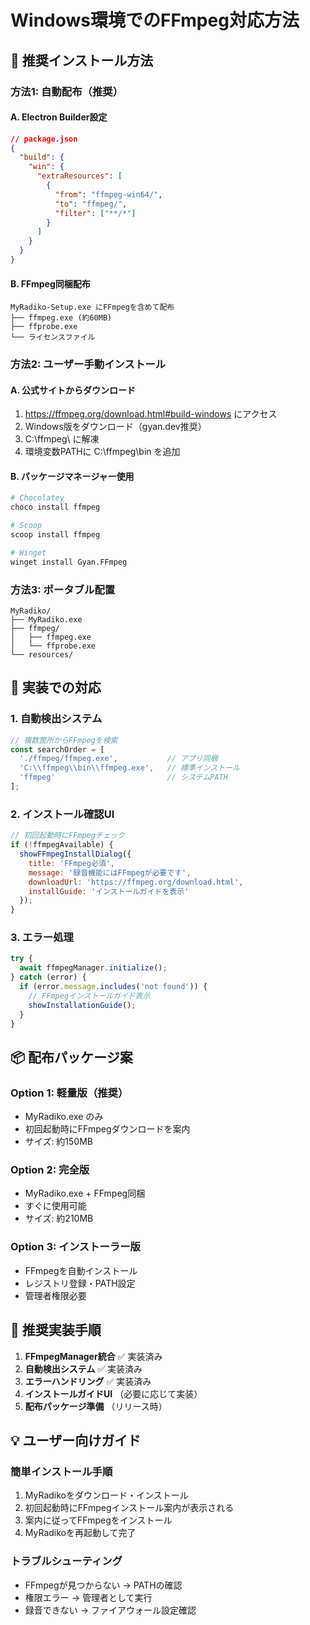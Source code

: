 # Windows環境でのFFmpeg対応方法

## 🎯 推奨インストール方法

### **方法1: 自動配布（推奨）**

#### **A. Electron Builder設定**
```json
// package.json
{
  "build": {
    "win": {
      "extraResources": [
        {
          "from": "ffmpeg-win64/",
          "to": "ffmpeg/",
          "filter": ["**/*"]
        }
      ]
    }
  }
}
```

#### **B. FFmpeg同梱配布**
```
MyRadiko-Setup.exe にFFmpegを含めて配布
├── ffmpeg.exe (約60MB)
├── ffprobe.exe
└── ライセンスファイル
```

### **方法2: ユーザー手動インストール**

#### **A. 公式サイトからダウンロード**
1. https://ffmpeg.org/download.html#build-windows にアクセス
2. Windows版をダウンロード（gyan.dev推奨）
3. C:\\ffmpeg\\ に解凍
4. 環境変数PATHに C:\\ffmpeg\\bin を追加

#### **B. パッケージマネージャー使用**
```bash
# Chocolatey
choco install ffmpeg

# Scoop
scoop install ffmpeg

# Winget
winget install Gyan.FFmpeg
```

### **方法3: ポータブル配置**
```
MyRadiko/
├── MyRadiko.exe
├── ffmpeg/
│   ├── ffmpeg.exe
│   └── ffprobe.exe
└── resources/
```

## 🔧 実装での対応

### **1. 自動検出システム**
```javascript
// 複数箇所からFFmpegを検索
const searchOrder = [
  './ffmpeg/ffmpeg.exe',           // アプリ同梱
  'C:\\ffmpeg\\bin\\ffmpeg.exe',   // 標準インストール
  'ffmpeg'                         // システムPATH
];
```

### **2. インストール確認UI**
```javascript
// 初回起動時にFFmpegチェック
if (!ffmpegAvailable) {
  showFFmpegInstallDialog({
    title: 'FFmpeg必須',
    message: '録音機能にはFFmpegが必要です',
    downloadUrl: 'https://ffmpeg.org/download.html',
    installGuide: 'インストールガイドを表示'
  });
}
```

### **3. エラー処理**
```javascript
try {
  await ffmpegManager.initialize();
} catch (error) {
  if (error.message.includes('not found')) {
    // FFmpegインストールガイド表示
    showInstallationGuide();
  }
}
```

## 📦 配布パッケージ案

### **Option 1: 軽量版（推奨）**
- MyRadiko.exe のみ
- 初回起動時にFFmpegダウンロードを案内
- サイズ: 約150MB

### **Option 2: 完全版**
- MyRadiko.exe + FFmpeg同梱
- すぐに使用可能
- サイズ: 約210MB

### **Option 3: インストーラー版**
- FFmpegを自動インストール
- レジストリ登録・PATH設定
- 管理者権限必要

## 🚀 推奨実装手順

1. **FFmpegManager統合** ✅ 実装済み
2. **自動検出システム** ✅ 実装済み
3. **エラーハンドリング** ✅ 実装済み
4. **インストールガイドUI** （必要に応じて実装）
5. **配布パッケージ準備** （リリース時）

## 💡 ユーザー向けガイド

### **簡単インストール手順**
1. MyRadikoをダウンロード・インストール
2. 初回起動時にFFmpegインストール案内が表示される
3. 案内に従ってFFmpegをインストール
4. MyRadikoを再起動して完了

### **トラブルシューティング**
- FFmpegが見つからない → PATHの確認
- 権限エラー → 管理者として実行
- 録音できない → ファイアウォール設定確認